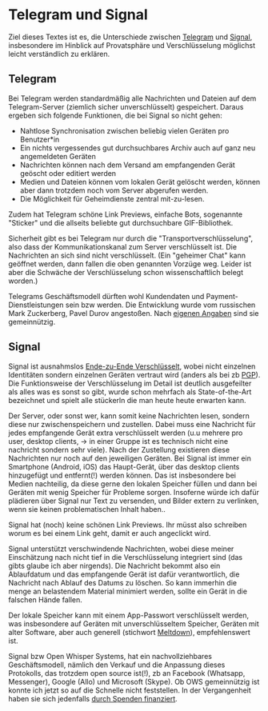 # Telegram und Signal

Ziel dieses Textes ist es, die Unterschiede zwischen [Telegram](https://telegram.org/) und [Signal](https://signal.org/), insbesondere im Hinblick auf Provatsphäre und Verschlüsselung möglichst leicht verständlich zu erklären.

## Telegram

Bei Telegram werden standardmäßig alle Nachrichten und Dateien auf dem Telegram-Server (ziemlich sicher unverschlüsselt) gespeichert.
Daraus ergeben sich folgende Funktionen, die bei Signal so nicht gehen:

* Nahtlose Synchronisation zwischen beliebig vielen Geräten pro Benutzer*in
* Ein nichts vergessendes gut durchsuchbares Archiv auch auf ganz neu angemeldeten Geräten
* Nachrichten können nach dem Versand am empfangenden Gerät geöscht oder editiert werden
* Medien und Dateien können vom lokalen Gerät gelöscht werden, können aber dann trotzdem noch vom Server abgerufen werden.
* Die Möglichkeit für Geheimdienste zentral mit-zu-lesen.

Zudem hat Telegram schöne Link Previews, einfache Bots, sogenannte "Sticker" und die allseits beliebte gut durchsuchbare GIF-Bibliothek.

Sicherheit gibt es bei Telegram nur durch die "Transportverschlüsselung", also dass der Kommunikationskanal zum Server verschlüsselt ist. Die Nachrichten an sich sind nicht verschlüsselt. (Ein "geheimer Chat" kann geöffnet werden, dann fallen die oben genannten Vorzüge weg. Leider ist aber die Schwäche der Verschlüsselung schon wissenschaftlich belegt worden.)

Telegrams Geschäftsmodell dürften wohl Kundendaten und Payment-Dienstleistungen sein bzw werden. Die Entwicklung wurde vom russischen Mark Zuckerberg, Pavel Durov angestoßen. Nach [eigenen Angaben](https://de.wikipedia.org/wiki/Telegram_Messenger#Geschichte_und_Hintergr%C3%BCnde) sind sie gemeinnützig. 

## Signal

Signal ist ausnahmslos [Ende-zu-Ende Verschlüsselt](https://de.wikipedia.org/wiki/Ende-zu-Ende-Verschl%C3%BCsselung), wobei nicht einzelnen Identitäten sondern einzelnen Geräten vertraut wird (anders als bei zb [PGP](https://de.wikipedia.org/wiki/Pretty_Good_Privacy)). Die Funktionsweise der Verschlüsselung im Detail ist deutlich ausgefeilter als alles was es sonst so gibt, wurde schon mehrfach als State-of-the-Art bezeichnet und spielt alle stückerln die man heute heute erwarten kann. 

Der Server, oder sonst wer, kann somit keine Nachrichten lesen, sondern diese nur zwischenspeichern und zustellen. Dabei muss eine Nachricht für jedes empfangende Gerät extra verschlüsselt werden (u.u mehrere pro user, desktop clients, -> in einer Gruppe ist es technisch nicht eine nachricht sondern sehr viele). Nach der Zustellung existieren diese Nachrichten nur noch auf den jeweiligen Geräten.
Bei Signal ist immer ein Smartphone (Android, iOS) das Haupt-Gerät, über das desktop clients hinzugefügt und entfernt(!) werden können.
Das ist insbesondere bei Medien nachteilig, da diese gerne den lokalen Speicher füllen und dann bei Geräten mit wenig Speicher für Probleme sorgen.
Insoferne würde ich dafür plädieren über Signal nur Text zu versenden, und Bilder extern zu verlinken, wenn sie keinen problematischen Inhalt haben..

Signal hat (noch) keine schönen Link Previews. Ihr müsst also schreiben worum es bei einem Link geht, damit er auch angeclickt wird.

Signal unterstützt verschwindende Nachrichten, wobei diese meiner Einschätzung nach nicht tief in die Verschlüsselung integriert sind (das gibts glaube ich aber nirgends). Die Nachricht bekommt also ein Ablaufdatum und das empfangende Gerät ist dafür verantwortlich, die Nachricht nach Ablauf des Datums zu löschen. So kann immerhin die menge an belastendem Material minimiert werden, sollte ein Gerät in die falschen Hände fallen.

Der lokale Speicher kann mit einem App-Passwort verschlüsselt werden, was insbesondere auf Geräten mit unverschlüsseltem Speicher, Geräten mit alter Software, aber auch generell (stichwort [Meltdown](https://de.wikipedia.org/wiki/Meltdown_(Sicherheitsl%C3%BCcke))), empfehlenswert ist. 

Signal bzw Open Whisper Systems, hat ein nachvollziehbares Geschäftsmodell, nämlich den Verkauf und die Anpassung dieses Protokolls, das trotzdem open source ist(!), zb an Facebook (Whatsapp, Messenger), Google (Allo) und Microsoft (Skype). Ob OWS gemeinnützig ist konnte ich jetzt so auf die Schnelle nicht feststellen. In der Vergangenheit haben sie sich jedenfalls [durch Spenden finanziert](https://en.wikipedia.org/wiki/Open_Whisper_Systems#Funding). 


